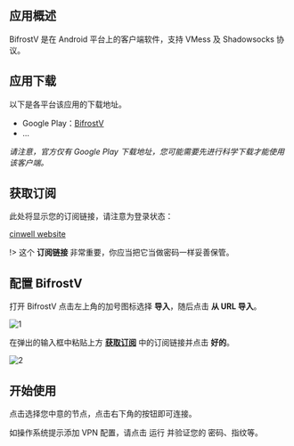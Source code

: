 ## 应用概述

BifrostV 是在 Android 平台上的客户端软件，支持 VMess 及 Shadowsocks 协议。

## 应用下载

以下是各平台该应用的下载地址。

- Google Play：[BifrostV](https://play.google.com/store/apps/details?id=com.github.dawndiy.bifrostv&hl=zh)
- ...

*请注意，官方仅有 Google Play 下载地址，您可能需要先进行科学下载才能使用该客户端。*

## 获取订阅

此处将显示您的订阅链接，请注意为登录状态：

[cinwell website](/sublink?type=kitsunebi ':include :type=markdown')

!> 这个 **订阅链接** 非常重要，你应当把它当做密码一样妥善保管。

## 配置 BifrostV

打开 BifrostV 点击左上角的加号图标选择 **导入**，随后点击 **从 URL 导入**。

![1](https://i.loli.net/2019/02/13/5c63064d21248.png ':size=600')

在弹出的输入框中粘贴上方 **[获取订阅](#获取订阅)** 中的订阅链接并点击 **好的**。

![2](https://i.loli.net/2019/02/13/5c6306e90f89f.png ':size=200')

## 开始使用

点击选择您中意的节点，点击右下角的按钮即可连接。

如操作系统提示添加 VPN 配置，请点击 运行 并验证您的 密码、指纹等。
